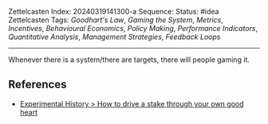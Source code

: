 Zettelcasten Index: 20240319141300-a
Sequence:
Status: #idea
Zettelcasten Tags: *Goodhart's Law*, *Gaming the System*, *Metrics*, *Incentives*, *Behavioural Economics*, *Policy Making*, *Performance Indicators*, *Quantitative Analysis*, *Management Strategies*, *Feedback Loops*

---

Whenever there is a system/there are targets, there will people gaming it.

## References

* [Experimental History > How to drive a stake through your own good heart](../references/Experimental%20History.md#how-to-drive-a-stake-through-your-own-good-heart)
